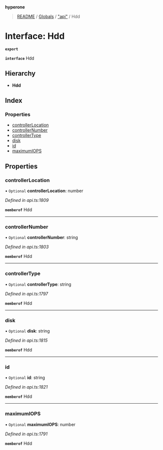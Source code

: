 **hyperone**

> [README](../README.md) / [Globals](../globals.md) / ["api"](../modules/_api_.md) / Hdd

# Interface: Hdd

**`export`** 

**`interface`** Hdd

## Hierarchy

* **Hdd**

## Index

### Properties

* [controllerLocation](_api_.hdd.md#controllerlocation)
* [controllerNumber](_api_.hdd.md#controllernumber)
* [controllerType](_api_.hdd.md#controllertype)
* [disk](_api_.hdd.md#disk)
* [id](_api_.hdd.md#id)
* [maximumIOPS](_api_.hdd.md#maximumiops)

## Properties

### controllerLocation

• `Optional` **controllerLocation**: number

*Defined in api.ts:1809*

**`memberof`** Hdd

___

### controllerNumber

• `Optional` **controllerNumber**: string

*Defined in api.ts:1803*

**`memberof`** Hdd

___

### controllerType

• `Optional` **controllerType**: string

*Defined in api.ts:1797*

**`memberof`** Hdd

___

### disk

• `Optional` **disk**: string

*Defined in api.ts:1815*

**`memberof`** Hdd

___

### id

• `Optional` **id**: string

*Defined in api.ts:1821*

**`memberof`** Hdd

___

### maximumIOPS

• `Optional` **maximumIOPS**: number

*Defined in api.ts:1791*

**`memberof`** Hdd
